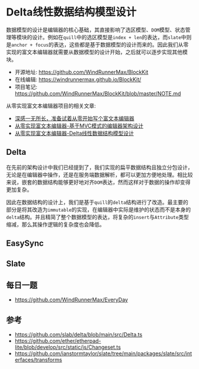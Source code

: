 # Delta线性数据结构模型设计
数据模型的设计是编辑器的核心基础，其直接影响了选区模型、`DOM`模型、状态管理等模块的设计。例如在`quill`中的选区模型是`index + len`的表达，而`slate`中则是`anchor + focus`的表达，这些都是基于数据模型的设计而来的。因此我们从零实现的富文本编辑器就需要从数据模型的设计开始，之后就可以逐步实现其他模块。

- 开源地址: <https://github.com/WindRunnerMax/BlockKit>
- 在线编辑: <https://windrunnermax.github.io/BlockKit/>
- 项目笔记: <https://github.com/WindRunnerMax/BlockKit/blob/master/NOTE.md>

从零实现富文本编辑器项目的相关文章:

- [深感一无所长，准备试着从零开始写个富文本编辑器]()
- [从零实现富文本编辑器-基于MVC模式的编辑器架构设计]()
- [从零实现富文本编辑器-Delta线性数据结构模型设计]()

## Delta
在先前的架构设计中我们已经提到了，我们实现的扁平数据结构且独立分包设计，无论是在编辑器中操作，还是在服务端数据解析，都可以更加方便地处理。相比较来说，嵌套的数据结构能够更好地对齐`DOM`表达，然而这样对于数据的操作却变得更加复杂。

因此在数据结构的设计上，我们是基于`quill`的`delta`结构进行了改造。最主要的部分是将其改造为`immutable`的实现，在编辑器中实际是维护的状态而不是本身的`delta`结构。并且精简了整个数据模型的表达，将复杂的`insert`与`Attribute`类型缩减，那么其操作逻辑的复杂度也会降低。



## EasySync

## Slate

## 每日一题

- <https://github.com/WindRunnerMax/EveryDay>

## 参考

- <https://github.com/slab/delta/blob/main/src/Delta.ts>
- <https://github.com/ether/etherpad-lite/blob/develop/src/static/js/Changeset.ts>
- <https://github.com/ianstormtaylor/slate/tree/main/packages/slate/src/interfaces/transforms>

